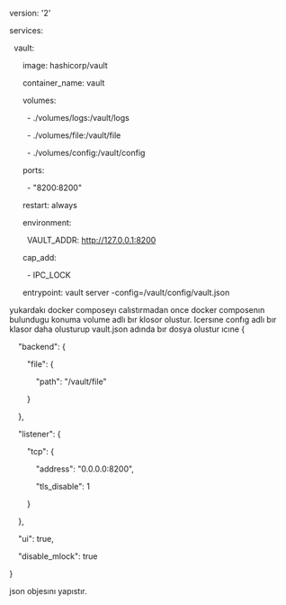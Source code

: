 version: '2'


services:

  vault:

      image: hashicorp/vault

      container_name: vault

      volumes:

        - ./volumes/logs:/vault/logs

        - ./volumes/file:/vault/file

        - ./volumes/config:/vault/config

      ports:

        - "8200:8200"

      restart: always  

      environment:

        VAULT_ADDR: http://127.0.0.1:8200

      cap_add:

        - IPC_LOCK

      entrypoint: vault server -config=/vault/config/vault.json


yukardakı docker composeyı calıstırmadan once docker composenın bulundugu konuma volume adlı bır klosor olustur. Icersıne confıg adlı bır klasor daha olusturup vault.json adında bır dosya olustur ıcıne
{

    "backend": {

        "file": {

            "path": "/vault/file"

        }

    },

    "listener": {

        "tcp": {

            "address": "0.0.0.0:8200",

            "tls_disable": 1

        }

    },

    "ui": true,

    "disable_mlock": true

}

json objesını yapıstır.